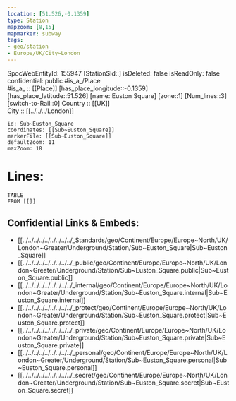 ```yaml
---
location: [51.526,-0.1359] 
type: Station 
mapzoom: [8,15] 
mapmarker: subway 
tags:
- geo/station
- Europe/UK/City~London
---
```

SpocWebEntityId: 155947
[StationSId::] 
isDeleted: false
isReadOnly: false
confidential: public
#is_a_/Place  
#is_a_ :: [[Place]] 
[has_place_longitude::-0.1359] 
[has_place_latitude::51.526] 
[name::Euston Square] 
[zone::1] 
[Num_lines::3] 
[switch-to-Rail::0] 
Country :: [[UK]]  
City :: [[../../../London]]  


```leaflet
id: Sub~Euston_Square
coordinates: [[Sub~Euston_Square]] 
markerFile: [[Sub~Euston_Square]] 
defaultZoom: 11 
maxZoom: 18
```


# Lines: 
```dataview
TABLE 
FROM [[]] 
```

## Confidential Links & Embeds: 
- [[../../../../../../../../../_Standards/geo/Continent/Europe/Europe~North/UK/London~Greater/Underground/Station/Sub~Euston_Square|Sub~Euston_Square]] 
- [[../../../../../../../../../_public/geo/Continent/Europe/Europe~North/UK/London~Greater/Underground/Station/Sub~Euston_Square.public|Sub~Euston_Square.public]] 
- [[../../../../../../../../../_internal/geo/Continent/Europe/Europe~North/UK/London~Greater/Underground/Station/Sub~Euston_Square.internal|Sub~Euston_Square.internal]] 
- [[../../../../../../../../../_protect/geo/Continent/Europe/Europe~North/UK/London~Greater/Underground/Station/Sub~Euston_Square.protect|Sub~Euston_Square.protect]] 
- [[../../../../../../../../../_private/geo/Continent/Europe/Europe~North/UK/London~Greater/Underground/Station/Sub~Euston_Square.private|Sub~Euston_Square.private]] 
- [[../../../../../../../../../_personal/geo/Continent/Europe/Europe~North/UK/London~Greater/Underground/Station/Sub~Euston_Square.personal|Sub~Euston_Square.personal]] 
- [[../../../../../../../../../_secret/geo/Continent/Europe/Europe~North/UK/London~Greater/Underground/Station/Sub~Euston_Square.secret|Sub~Euston_Square.secret]] 
